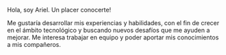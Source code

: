 Hola, soy Ariel. Un placer conocerte!

Me gustaría desarrollar mis experiencias y habilidades, con el fin de crecer en el ámbito tecnológico y buscando nuevos desafíos que me ayuden a mejorar. Me interesa trabajar en equipo y poder aportar mis conocimientos a mis compañeros.
